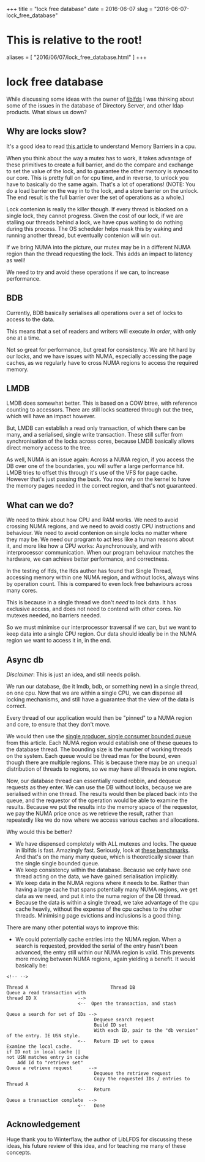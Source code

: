 +++
title = "lock free database"
date = 2016-06-07
slug = "2016-06-07-lock_free_database"
# This is relative to the root!
aliases = [ "2016/06/07/lock_free_database.html" ]
+++
# lock free database

While discussing some ideas with the owner of
[liblfds](http://liblfds.org/) I was thinking about some of the issues
in the database of Directory Server, and other ldap products. What slows
us down?

## Why are locks slow?

It\'s a good idea to read [this
article](http://liblfds.org/mediawiki/index.php?title=Article:Memory_Barriers)
to understand Memory Barriers in a cpu.

When you think about the way a mutex has to work, it takes advantage of
these primitives to create a full barrier, and do the compare and
exchange to set the value of the lock, and to guarantee the other memory
is synced to our core. This is pretty full on for cpu time, and in
reverse, to unlock you have to basically do the same again. That\'s a
lot of operations! (NOTE: You do a load barrier on the way in to the
lock, and a store barrier on the unlock. The end result is the full
barrier over the set of operations as a whole.)

Lock contenion is really the killer though. If every thread is blocked
on a single lock, they cannot progress. Given the cost of our lock, if
we are stalling our threads behind a lock, we have cpus waiting to do
nothing during this process. The OS scheduler helps mask this by waking
and running another thread, but eventually contenion will win out.

If we bring NUMA into the picture, our mutex may be in a different NUMA
region than the thread requesting the lock. This adds an impact to
latency as well!

We need to try and avoid these operations if we can, to increase
performance.

## BDB

Currently, BDB basically serialises all operations over a set of locks
to access to the data.

This means that a set of readers and writers will execute *in order*,
with only one at a time.

Not so great for performance, but great for consistency. We are hit hard
by our locks, and we have issues with NUMA, especially accessing the
page caches, as we regularly have to cross NUMA regions to access the
required memory.

## LMDB

LMDB does somewhat better. This is based on a COW btree, with reference
counting to accessors. There are still locks scattered through out the
tree, which will have an impact however.

But, LMDB can establish a read only transaction, of which there can be
many, and a serialised, single write transaction. These still suffer
from synchronisation of the locks across cores, because LMDB basically
allows direct memory access to the tree.

As well, NUMA is an issue again: Across a NUMA region, if you access the
DB over one of the boundaries, you will suffer a large performance hit.
LMDB tries to offset this through it\'s use of the VFS for page cache.
However that\'s just passing the buck. You now rely on the kernel to
have the memory pages needed in the correct region, and that\'s not
guaranteed.

## What can we do?

We need to think about how CPU and RAM works. We need to avoid crossing
NUMA regions, and we need to avoid costly CPU instructions and
behaviour. We need to avoid contenion on single locks no matter where
they may be. We need our program to act less like a human reasons about
it, and more like how a CPU works: Asynchronously, and with
interprocessor communication. When our program behaviour matches the
hardware, we can achieve better performance, and correctness.

In the testing of lfds, the lfds author has found that Single Thread,
accessing memory within one NUMA region, and without locks, always wins
by operation count. This is compared to even lock free behaviours across
many cores.

This is because in a single thread we don\'t *need* to lock data. It has
exclusive access, and does not need to contend with other cores. No
mutexes needed, no barriers needed.

So we must minimise our interprocessor traversal if we can, but we want
to keep data into a single CPU region. Our data should ideally be in the
NUMA region we want to access it in, in the end.

## Async db

*Disclaimer*: This is just an idea, and still needs polish.

We run our database, (be it lmdb, bdb, or something new) in a single
thread, on one cpu. Now that we are within a single CPU, we can dispense
all locking mechanisms, and still have a guarantee that the view of the
data is correct.

Every thread of our application would then be \"pinned\" to a NUMA
region and core, to ensure that they don\'t move.

We would then use the [single producer, single consumer bounded
queue](http://liblfds.org/mediawiki/index.php?title=r7.1.0:Queue_%28bounded,_single_producer,_single_consumer%29)
from this article. Each NUMA region would establish one of these queues
to the database thread. The bounding size is the number of working
threads on the system. Each queue would be thread max for the bound,
even though there are multiple regions. This is because there may be an
unequal distribution of threads to regions, so we may have all threads
in one region.

Now, our database thread can essentially round robbin, and dequeue
requests as they enter. We can use the DB without locks, because we are
serialised within one thread. The results would then be placed back into
the queue, and the requestor of the operation would be able to examine
the results. Because we put the results into the memory space of the
requestor, we pay the NUMA price once as we retrieve the result, rather
than repeatedly like we do now where we access various caches and
allocations.

Why would this be better?

-   We have dispensed completely with ALL mutexes and locks. The queue
    in liblfds is fast. Amazingly fast. Seriously, look at [these
    benchmarks](http://liblfds.org/mediawiki/index.php?title=r7.1.0:Queue_%28unbounded,_many_producer,_many_consumer%29#Benchmark_Results_and_Analysis).
    And that\'s on the many many queue, which is theoretically slower
    than the single single bounded queue.
-   We keep consistency within the database. Because we only have one
    thread acting on the data, we have gained serialisation implicitly.
-   We keep data in the NUMA regions where it needs to be. Rather than
    having a large cache that spans potentially many NUMA regions, we
    get data as we need, and put it into the numa region of the DB
    thread.
-   Because the data is within a single thread, we take advantage of the
    cpu cache heavily, without the expense of the cpu caches to the
    other threads. Minimising page evictions and inclusions is a good
    thing.

There are many other potential ways to improve this:

-   We could potentially cache entries into the NUMA region. When a
    search is requested, provided the serial of the entry hasn\'t been
    advanced, the entry still within our NUMA region is valid. This
    prevents more moving between NUMA regions, again yielding a benefit.
    It would basically be:

```{=html}
<!-- -->
```
    Thread A                              Thread DB
    Queue a read transaction with
    thread ID X               -->
                              <--  Open the transaction, and stash

    Queue a search for set of IDs -->
                                    Dequeue search request
                                    Build ID set
                                    With each ID, pair to the "db version" of the entry. IE USN style.
                              <--   Return ID set to queue
    Examine the local cache.
    if ID not in local cache || 
    not USN matches entry in cache
        Add Id to "retrieve set"
    Queue a retrieve request      -->
                                    Dequeue the retrieve request
                                    Copy the requested IDs / entries to Thread A
                              <--   Return

    Queue a transaction complete  -->
                              <--   Done

## Acknowledgement

Huge thank you to Winterflaw, the author of LibLFDS for discussing these
ideas, his future review of this idea, and for teaching me many of these
concepts.

